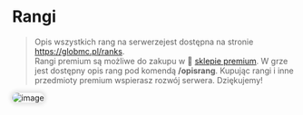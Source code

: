 <style>
img:not(.medium-zoom-image--opened):not(.navbar-link-icon) {
    width: 500px; /* Maksymalna szerokość */
    max-height: 500px; /* Maksymalna wysokość */
    width: auto; /* Automatyczna szerokość */
    height: auto; /* Automatyczna wysokość */
    object-fit: contain; /* Dopasowanie bez przycinania */
    margin: 0 8px 4px 0;
    box-shadow: 0 0 6px 4px rgba(0, 0, 0, .1);
    border-radius: 10px;
}
</style>

# Rangi

> Opis wszystkich rang na serwerzejest dostępna na stronie https://globmc.pl/ranks.
<br> Rangi premium są możliwe do zakupu w 🏪 [sklepie premium](/shops). W grze jest dostępny opis rang pod komendą **/opisrang**. Kupując rangi i inne przedmioty premium wspierasz rozwój serwera. Dziękujemy!

![image](/pages/images/ranks/ranks-main.webp)
